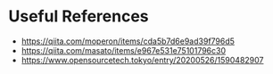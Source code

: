 Useful References
===================

- https://qiita.com/moperon/items/cda5b7d6e9ad39f796d5
- https://qiita.com/masato/items/e967e531e75101796c30
- https://www.opensourcetech.tokyo/entry/20200526/1590482907
